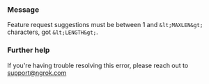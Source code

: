 
### Message
Feature request suggestions must be between 1 and `&lt;MAXLEN&gt;` characters, got `&lt;LENGTH&gt;`.

### Further help
If you're having trouble resolving this error, please reach out to [support@ngrok.com](mailto:support@ngrok.com?subject=Help%20with%20ERR_NGROK_4408)

